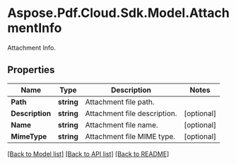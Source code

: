 ﻿# Aspose.Pdf.Cloud.Sdk.Model.AttachmentInfo
Attachment Info.

## Properties

Name | Type | Description | Notes
------------ | ------------- | ------------- | -------------
**Path** | **string** | Attachment file path. | 
**Description** | **string** | Attachment file description. | [optional] 
**Name** | **string** | Attachment file name. | [optional] 
**MimeType** | **string** | Attachment file MIME type. | [optional] 

[[Back to Model list]](../README.md#documentation-for-models) [[Back to API list]](../README.md#documentation-for-api-endpoints) [[Back to README]](../README.md)

